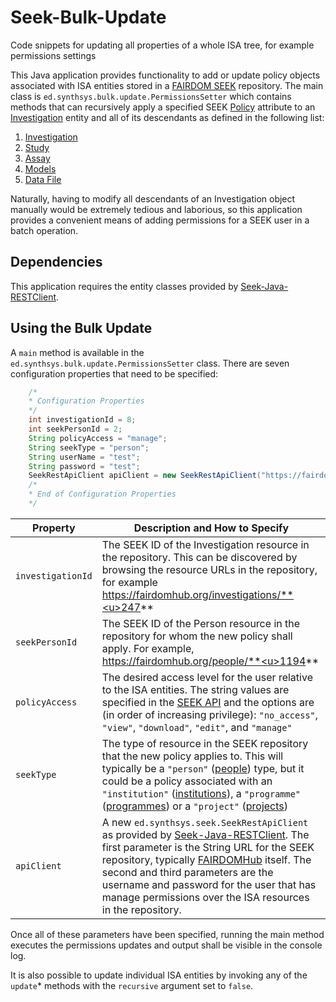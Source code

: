 # Seek-Bulk-Update
Code snippets for updating all properties of a whole ISA tree, for example permissions settings

This Java application provides functionality to add or update policy objects associated with ISA entities stored in a [FAIRDOM SEEK](https://fair-dom.org/platform/seek/) repository. The main class is `ed.synthsys.bulk.update.PermissionsSetter` which contains methods that can recursively apply a specified SEEK [Policy](https://docs.seek4science.org/tech/api/index.html#section/Policy) attribute to an [Investigation](https://docs.seek4science.org/tech/api/index.html#tag/investigations) entity and all of its descendants as defined in the following list:

1. [Investigation](https://docs.seek4science.org/tech/api/index.html#tag/investigations)
2. [Study](https://docs.seek4science.org/tech/api/index.html#tag/studies)
3. [Assay](https://docs.seek4science.org/tech/api/index.html#tag/assays)
4. [Models](https://docs.seek4science.org/tech/api/index.html#tag/models)
5. [Data File](https://docs.seek4science.org/tech/api/index.html#tag/dataFiles)

Naturally, having to modify all descendants of an Investigation object manually would be extremely tedious and laborious, so this application provides a convenient means of adding permissions for a SEEK user in a batch operation.

## Dependencies

This application requires the entity classes provided by [Seek-Java-RESTClient](https://github.com/SynthSys/Seek-Java-RESTClient).

## Using the Bulk Update

A `main` method is available in the `ed.synthsys.bulk.update.PermissionsSetter` class. There are seven configuration properties that need to be specified:

```java
    /*
    * Configuration Properties
    */
    int investigationId = 8;
    int seekPersonId = 2;
    String policyAccess = "manage";
    String seekType = "person";
	String userName = "test";
	String password = "test";
	SeekRestApiClient apiClient = new SeekRestApiClient("https://fairdomhub.org/", userName, password);
    /*
    * End of Configuration Properties
    */
```
| Property          | Description and How to Specify                               |
| ----------------- | ------------------------------------------------------------ |
| `investigationId` | The SEEK ID of the Investigation resource in the repository. This can be discovered by browsing the resource URLs in the repository, for example https://fairdomhub.org/investigations/**<u>247</u>** |
| `seekPersonId`    | The SEEK ID of the Person resource in the repository for whom the new policy shall apply. For example, https://fairdomhub.org/people/**<u>1194</u>** |
| `policyAccess`    | The desired access level for the user relative to the ISA entities. The string values are specified in the [SEEK API](https://docs.seek4science.org/tech/api/index.html#section/Policy) and the options are (in order of increasing privilege):  `"no_access"`,  `"view"`, `"download"`, `"edit"`, and `"manage"` |
| `seekType`        | The type of resource in the SEEK repository that the new policy applies to. This will typically be a `"person"` ([people](https://docs.seek4science.org/tech/api/index.html#tag/people)) type, but it could be a policy associated with an `"institution"` ([institutions](https://docs.seek4science.org/tech/api/index.html#tag/institutions)), a `"programme"` ([programmes](https://docs.seek4science.org/tech/api/index.html#tag/programmes)) or a `"project"` ([projects](https://docs.seek4science.org/tech/api/index.html#tag/projects)) |
| `apiClient`       | A new `ed.synthsys.seek.SeekRestApiClient` as provided by [Seek-Java-RESTClient](https://github.com/SynthSys/Seek-Java-RESTClient). The first parameter is the String URL for the SEEK repository, typically [FAIRDOMHub](https://fairdomhub.org/) itself. The second and third parameters are the username and password for the user that has manage permissions over the ISA resources in the repository. |

Once all of these parameters have been specified, running the main method executes the permissions updates and output shall be visible in the console log.

It is also possible to update individual ISA entities by invoking any of the `update`* methods with the `recursive` argument set to `false`. 

